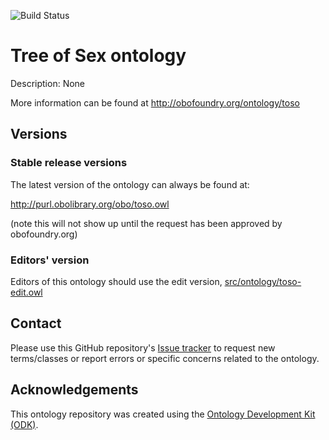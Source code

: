
![Build Status](https://github.com/Tree-of-Sex/toso/actions/workflows/qc.yml/badge.svg)
# Tree of Sex ontology

Description: None

More information can be found at http://obofoundry.org/ontology/toso

## Versions

### Stable release versions

The latest version of the ontology can always be found at:

http://purl.obolibrary.org/obo/toso.owl

(note this will not show up until the request has been approved by obofoundry.org)

### Editors' version

Editors of this ontology should use the edit version, [src/ontology/toso-edit.owl](src/ontology/toso-edit.owl)

## Contact

Please use this GitHub repository's [Issue tracker](https://github.com/Tree-of-Sex/toso/issues) to request new terms/classes or report errors or specific concerns related to the ontology.

## Acknowledgements

This ontology repository was created using the [Ontology Development Kit (ODK)](https://github.com/INCATools/ontology-development-kit).